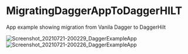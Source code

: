 # MigratingDaggerAppToDaggerHILT
App example showing migration from Vanila Dagger to DaggerHilt

![Screenshot_20210721-200229_DaggerExampleApp](https://user-images.githubusercontent.com/44091450/126545278-a9bdbf36-706f-4e47-851e-553325c4cca1.jpg)
![Screenshot_20210721-200226_DaggerExampleApp](https://user-images.githubusercontent.com/44091450/126545284-2746c7e8-078f-4897-9104-05565f50ea10.jpg)


